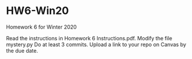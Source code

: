 # HW6-Win20
Homework 6 for Winter 2020

Read the instructions in Homework 6 Instructions.pdf.
Modify the file mystery.py
Do at least 3 commits.
Upload a link to your repo on Canvas by the due date.
